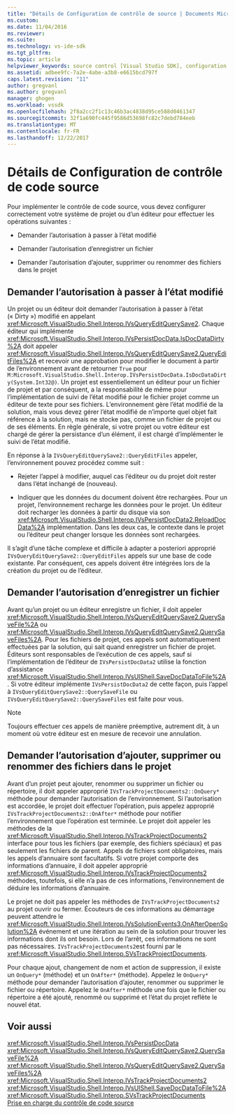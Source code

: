```yaml
---
title: "Détails de Configuration de contrôle de source | Documents Microsoft"
ms.custom: 
ms.date: 11/04/2016
ms.reviewer: 
ms.suite: 
ms.technology: vs-ide-sdk
ms.tgt_pltfrm: 
ms.topic: article
helpviewer_keywords: source control [Visual Studio SDK], configuration details
ms.assetid: adbee9fc-7a2e-4abe-a3b8-e6615bcd797f
caps.latest.revision: "11"
author: gregvanl
ms.author: gregvanl
manager: ghogen
ms.workload: vssdk
ms.openlocfilehash: 2f8a2cc2f1c13c46b3ac4838d95ce588d0461347
ms.sourcegitcommit: 32f1a690fc445f9586d53698fc82c7debd784eeb
ms.translationtype: MT
ms.contentlocale: fr-FR
ms.lasthandoff: 12/22/2017
---
```

# <a name="source-control-configuration-details"></a>Détails de Configuration de contrôle de code source
Pour implémenter le contrôle de code source, vous devez configurer correctement votre système de projet ou d’un éditeur pour effectuer les opérations suivantes :  
  
-   Demander l’autorisation à passer à l’état modifié  
  
-   Demander l’autorisation d’enregistrer un fichier  
  
-   Demander l’autorisation d’ajouter, supprimer ou renommer des fichiers dans le projet  
  
## <a name="request-permission-to-transition-to-changed-state"></a>Demander l’autorisation à passer à l’état modifié  
 Un projet ou un éditeur doit demander l’autorisation à passer à l’état (« Dirty ») modifié en appelant <xref:Microsoft.VisualStudio.Shell.Interop.IVsQueryEditQuerySave2>. Chaque éditeur qui implémente <xref:Microsoft.VisualStudio.Shell.Interop.IVsPersistDocData.IsDocDataDirty%2A> doit appeler <xref:Microsoft.VisualStudio.Shell.Interop.IVsQueryEditQuerySave2.QueryEditFiles%2A> et recevoir une approbation pour modifier le document à partir de l’environnement avant de retourner `True` pour `M:Microsoft.VisualStudio.Shell.Interop.IVsPersistDocData.IsDocDataDirty(System.Int32@)`. Un projet est essentiellement un éditeur pour un fichier de projet et par conséquent, a la responsabilité de même pour l’implémentation de suivi de l’état modifié pour le fichier projet comme un éditeur de texte pour ses fichiers. L’environnement gère l’état modifié de la solution, mais vous devez gérer l’état modifié de n’importe quel objet fait référence à la solution, mais ne stocke pas, comme un fichier de projet ou de ses éléments. En règle générale, si votre projet ou votre éditeur est chargé de gérer la persistance d’un élément, il est chargé d’implémenter le suivi de l’état modifié.  
  
 En réponse à la `IVsQueryEditQuerySave2::QueryEditFiles` appeler, l’environnement pouvez procédez comme suit :  
  
-   Rejeter l’appel à modifier, auquel cas l’éditeur ou du projet doit rester dans l’état inchangé de (nouveau).  
  
-   Indiquer que les données du document doivent être rechargées. Pour un projet, l’environnement recharge les données pour le projet. Un éditeur doit recharger les données à partir du disque via son <xref:Microsoft.VisualStudio.Shell.Interop.IVsPersistDocData2.ReloadDocData%2A> implémentation. Dans les deux cas, le contexte dans le projet ou l’éditeur peut changer lorsque les données sont rechargées.  
  
 Il s’agit d’une tâche complexe et difficile à adapter a posteriori approprié `IVsQueryEditQuerySave2::QueryEditFiles` appels sur une base de code existante. Par conséquent, ces appels doivent être intégrées lors de la création du projet ou de l’éditeur.  
  
## <a name="request-permission-to-save-a-file"></a>Demander l’autorisation d’enregistrer un fichier  
 Avant qu’un projet ou un éditeur enregistre un fichier, il doit appeler <xref:Microsoft.VisualStudio.Shell.Interop.IVsQueryEditQuerySave2.QuerySaveFile%2A> ou <xref:Microsoft.VisualStudio.Shell.Interop.IVsQueryEditQuerySave2.QuerySaveFiles%2A>. Pour les fichiers de projet, ces appels sont automatiquement effectuées par la solution, qui sait quand enregistrer un fichier de projet. Éditeurs sont responsables de l’exécution de ces appels, sauf si l’implémentation de l’éditeur de `IVsPersistDocData2` utilise la fonction d’assistance <xref:Microsoft.VisualStudio.Shell.Interop.IVsUIShell.SaveDocDataToFile%2A>. Si votre éditeur implémente `IVsPersistDocData2` de cette façon, puis l’appel à `IVsQueryEditQuerySave2::QuerySaveFile` ou `IVsQueryEditQuerySave2::QuerySaveFiles` est faite pour vous.  
  
> [!NOTE]
>  Toujours effectuer ces appels de manière préemptive, autrement dit, à un moment où votre éditeur est en mesure de recevoir une annulation.  
  
## <a name="request-permission-to-add-remove-or-rename-files-in-the-project"></a>Demander l’autorisation d’ajouter, supprimer ou renommer des fichiers dans le projet  
 Avant d’un projet peut ajouter, renommer ou supprimer un fichier ou répertoire, il doit appeler approprié `IVsTrackProjectDocuments2::OnQuery*` méthode pour demander l’autorisation de l’environnement. Si l’autorisation est accordée, le projet doit effectuer l’opération, puis appelez approprié `IVsTrackProjectDocuments2::OnAfter*` méthode pour notifier l’environnement que l’opération est terminée. Le projet doit appeler les méthodes de la <xref:Microsoft.VisualStudio.Shell.Interop.IVsTrackProjectDocuments2> interface pour tous les fichiers (par exemple, des fichiers spéciaux) et pas seulement les fichiers de parent. Appels de fichiers sont obligatoires, mais les appels d’annuaire sont facultatifs. Si votre projet comporte des informations d’annuaire, il doit appeler approprié <xref:Microsoft.VisualStudio.Shell.Interop.IVsTrackProjectDocuments2> méthodes, toutefois, si elle n’a pas de ces informations, l’environnement de déduire les informations d’annuaire.  
  
 Le projet ne doit pas appeler les méthodes de `IVsTrackProjectDocuments2` au projet ouvrir ou fermer. Écouteurs de ces informations au démarrage peuvent attendre le <xref:Microsoft.VisualStudio.Shell.Interop.IVsSolutionEvents3.OnAfterOpenSolution%2A> événement et une itération au sein de la solution pour trouver les informations dont ils ont besoin. Lors de l’arrêt, ces informations ne sont pas nécessaires. `IVsTrackProjectDocuments2`est fourni par le <xref:Microsoft.VisualStudio.Shell.Interop.SVsTrackProjectDocuments>.  
  
 Pour chaque ajout, changement de nom et action de suppression, il existe un `OnQuery*` (méthode) et un `OnAfter*` (méthode). Appelez le `OnQuery*` méthode pour demander l’autorisation d’ajouter, renommer ou supprimer le fichier ou répertoire. Appelez le `OnAfter*` méthode une fois que le fichier ou répertoire a été ajouté, renommé ou supprimé et l’état du projet reflète le nouvel état.  
  
## <a name="see-also"></a>Voir aussi  
 <xref:Microsoft.VisualStudio.Shell.Interop.IVsPersistDocData>   
 <xref:Microsoft.VisualStudio.Shell.Interop.IVsQueryEditQuerySave2.QuerySaveFile%2A>   
 <xref:Microsoft.VisualStudio.Shell.Interop.IVsQueryEditQuerySave2.QuerySaveFiles%2A>   
 <xref:Microsoft.VisualStudio.Shell.Interop.IVsTrackProjectDocuments2>   
 <xref:Microsoft.VisualStudio.Shell.Interop.IVsUIShell.SaveDocDataToFile%2A>   
 <xref:Microsoft.VisualStudio.Shell.Interop.SVsTrackProjectDocuments>   
 [Prise en charge du contrôle de code source](../../extensibility/internals/supporting-source-control.md)